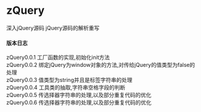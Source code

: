 # zQuery
深入jQuery源码
jQuery源码的解析重写

#### 版本日志
zQuery0.0.1 工厂函数的实现,初始化init方法<br>
zQuery0.0.2 绑定jQuery为window对象的方法,对传给jQuery的值类型为false的处理<br>
zQuery0.0.3 值类型为string并且是标签字符串的处理<br>
zQuery0.0.4 工具类的抽取,字符串空格字段的判断<br>
zQuery0.0.5 传选择器字符串的处理,以及部分重复代码的优化<br>
zQuery0.0.6 传选择器字符串的处理,以及部分重复代码的优化<br>